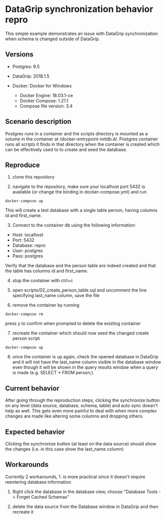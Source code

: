 # DataGrip synchronization behavior repro

This simple example demonstrates an issue with DataGrip synchronization when schema is changed outside of DataGrip.

## Versions
* Postgres: 9.5

* DataGrip: 2018.1.5

* Docker: Docker for Windows
    * Docker Engine: 18.03.1-ce
    * Docker Compose: 1.21.1
    * Compose file version: 3.4

## Scenario description

Postgres runs in a container and the scripts directory is mounted as a volume in the container at /docker-entrypoint-initdb.d/. Postgres container runs all scripts it finds in that directory when the container is created which can be effectively used to to create and seed the database.

## Reproduce

1. clone this repository

2. navigate to the repository, make sure your localhost port 5432 is available (or change the binding in docker-compose.yml) and run 
```
docker-compose up
```

This will create a test database with a single table person, having columns id and first_name.

3. Connect to the container db using the following information:

* Host: localhost
* Port: 5432
* Database: repro
* User: postgres
* Pass: postgres

Verify that the database and the person table are indeed created and that the table has columns id and first_name.

4. stop the container with ctrl+c

5. open scripts/02_create_person_table.sql and uncomment the line specifying last_name column, save the file

6. remove the container by running
```
docker-compose rm
``` 

press y to confirm when prompted to delete the existing container

7. recreate the container which should now seed the changed create person script
```
docker-compose up
```

8. once the container is up again, check the opened database in DataGrip and it will not have the last_name column visible in the database window even though it will be shown in the query results window when a query is made (e.g. SELECT * FROM person;). 

## Current behavior
After going through the reproduction steps, clicking the synchronize button on any level (data source, database, schema, table) and auto sync doesn't help as well. This gets even more painful to deal with when more complex changes are made like altering some columns and dropping others.

## Expected behavior
Clicking the synchronize button (at least on the data source) should show the changes (i.e. in this case show the last_name column)

## Workarounds
Currently 2 workarounds, 1. is more practical since it doesn't require reentering database information

1. Right click the database in the database view, choose "Database Tools -> Forget Cached Schemas"

2. delete the data source from the Database window in DataGrip and then recreate it
